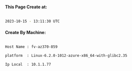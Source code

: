 
   
#### This Page Create at:

```bash

2023-10-15 - 13:11:30 UTC

```

#### Create By Machine:

```bash

Host Name : fv-az370-859

platform  : Linux-6.2.0-1012-azure-x86_64-with-glibc2.35

Ip Local  : 10.1.1.77

```

